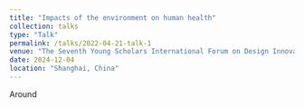 ```yaml
---
title: "Impacts of the environment on human health"
collection: talks
type: "Talk"
permalink: /talks/2022-04-21-talk-1
venue: "The Seventh Young Scholars International Forum on Design Innovation in Shanghai Jiao Tong University"
date: 2024-12-04
location: "Shanghai, China"
---
```


Around 
